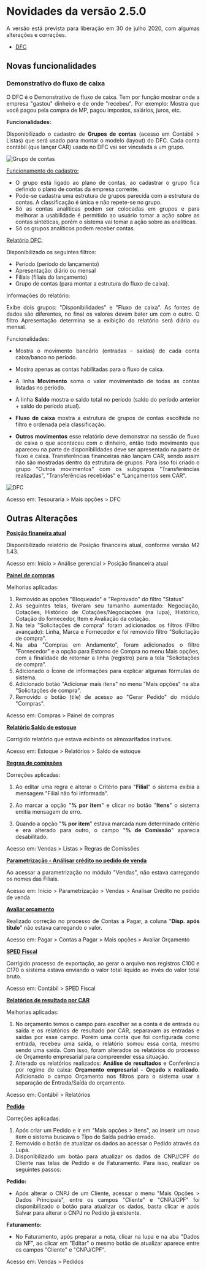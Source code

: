 <div align= "justify">

# Novidades da versão 2.5.0

A versão está prevista para liberação em 30 de julho 2020, com algumas alterações e correções.

* [DFC](#demonstrativo-do-fluxo-de-caixa)


## **Novas funcionalidades**

### **Demonstrativo do fluxo de caixa**  

O DFC é o Demonstrativo de fluxo de caixa. 
Tem por função mostrar onde a empresa "gastou" dinheiro e de onde "recebeu". Por exemplo:
Mostra que você pagou pela compra de MP, pagou impostos, salários, juros, etc.

**Funcionalidades:**

Disponibilizado o cadastro de **Grupos de contas** (acesso em Contábil > Listas)  que será usado para montar o modelo (layout) do DFC. Cada conta contábil (que lançar CAR) usada no DFC vai ser vinculada a um grupo.

![Grupo de contas](../Img/Versao_2.5.0/grupo_de_contas.png)

<u>Funcionamento do cadastro:</u>
- O grupo está ligado ao plano de contas, ao cadastrar o grupo fica definido o plano de contas da empresa corrente.
- Pode-se cadastra uma estrutura de grupos parecida com a estrutura de contas. A classificação é única e não repete-se no grupo.
- Só as contas analíticas podem ser colocadas em grupos e para melhorar a usabilidade é permitido ao usuário tomar a ação sobre as contas sintéticas, porém o sistema vai tomar a ação sobre as analíticas.
- Só os grupos analíticos podem receber contas.

<u>Relatório DFC:</u>

Disponibilizado os seguintes filtros:
- Período (período do lançamento)
- Apresentação: diário ou mensal
- Filiais (filiais do lançamento)
- Grupo de contas (para montar a estrutura do fluxo de caixa).

Informações do relatório:

Exibe dois grupos: "Disponibilidades" e "Fluxo de caixa". As fontes de dados são diferentes, no final os valores devem bater um com o outro. O filtro Apresentação determina se a exibição do relatório será diária ou mensal.

Funcionalidades:

- Mostra o movimento bancário (entradas - saídas) de cada conta caixa/banco no período. 

- Mostra apenas as contas habilitadas para o fluxo de caixa.

- A linha **Movimento** soma o valor movimentado de todas as contas listadas no período.

- A linha **Saldo** mostra o saldo total no período (saldo do período anterior + saldo do período atual).

- **Fluxo de caixa** mostra a estrutura de grupos de contas escolhida no filtro e ordenada pela classificação.

- **Outros movimentos** esse relatório deve demonstrar na sessão de fluxo de caixa o que aconteceu com o dinheiro, então todo movimento que apareceu na parte de disponibilidades deve ser apresentado na parte de fluxo e caixa. Transferências financeiras não lançam CAR, sendo assim não são mostradas dentro da estrutura de grupos. Para isso foi criado o grupo "Outros movimentos" com os subgrupos "Transferências realizadas", "Transferências recebidas" e "Lançamentos sem CAR".


![DFC](../Img/Versao_2.5.0/DFC.png)

Acesso em: Tesouraria > Mais opções > DFC


## **Outras Alterações**

**<u>Posição finaneira atual**</u> 

Disponibilizado relatório de Posição financeira atual, conforme versão M2 1.43.

Acesso em: Início > Análise gerencial > Posição financeira atual


**<u>Painel de compras**</u> 

Melhorias aplicadas:
1. Removido as opções "Bloqueado" e "Reprovado" do filtro "Status"
2. As seguintes telas, tiveram seu tamanho aumentado: Negociação, Cotações, Histórico de Cotações/Negociações (na lupa), Histórico, Cotação do fornecedor, Item e Avaliação da cotação.
3. Na tela "Solicitações de compra" foram adicionados os filtros (Filtro avançado): Linha, Marca e Fornecedor e foi removido filtro "Solicitação de compra".
4. Na aba "Compras em Andamento", foram adicionados o filtro "Fornecedor" e a opção para Estorno de Compra no menu Mais opções, com a finalidade de retornar a linha (registro) para a tela "Solicitações de compra".
5. Adicionado o Ícone de informações para explicar algumas fórmulas do sistema.
6. Adicionado botão "Adicionar mais itens" no menu "Mais opções" na aba "Solicitações de compra".
7. Removido o botão (tile) de acesso ao "Gerar Pedido" do módulo "Compras".

Acesso em: Compras > Painel de compras

**<u>Relatório Saldo de estoque**</u>

Corrigido relatório que estava exibindo os almoxarifados inativos.

Acesso em: Estoque > Relatórios > Saldo de estoque

**<u>Regras de comissões**</u>

Correções aplicadas:

1. Ao editar uma regra e alterar o Critério para  "**Filial**" o sistema exibia a mensagem "Filial não foi informada".

2. Ao marcar a opção "**% por item**" e clicar no botão "**Itens**" o sistema emitia mensagem de erro.
3. Quando a opção "**% por item**" estava marcada num determinado critério e era alterado para outro, o campo "**% de Comissão**" aparecia desabilitado.

Acesso em: Vendas > Listas > Regras de Comissões

**<u>Parametrização - Análisar crédito no pedido de venda**</u>

Ao acessar a parametrização no módulo "Vendas", não estava carregando os nomes das Filiais.

Acesso em: Início > Parametrização > Vendas > Analisar Crédito no pedido de venda

**<u>Avaliar orçamento**</u>

Realizado correção no processo de  Contas a Pagar, a coluna "**Disp. após título**" não estava carregando o valor.

Acesso em: Pagar > Contas a Pagar > Mais opções > Avaliar Orçamento

**<u>SPED Fiscal**</u>

Corrigido processo de exportação, ao gerar o arquivo nos registros C100 e C170 o sistema estava enviando o valor total líquido ao invés do valor total bruto.

Acesso em: Contábil > SPED Fiscal

**<u>Relatórios de resultado por CAR**</u>

Melhorias aplicadas:
1. No orçamento temos o campo para escolher se a conta é de entrada ou saída e os relatórios de resultado por CAR, separavam as entradas e saídas por esse campo. Porém uma conta que foi configurada como entrada, recebeu uma saída, o relatório somou essa conta, mesmo sendo uma saída. Com isso, foram alterados os relatórios do processo de Orçamento empresarial para compreender essa situação.
2.	Alterado os relatórios realizados: **Análise de resultados** e Conferência por regime de caixa: **Orçamento empresarial - Orçado x realizado**. Adicionado o campo Orçamento nos filtros para o sistema usar a separação de Entrada/Saída do orçamento.

Acesso em: Contábil > Relatórios

**<u>Pedido**</u>

Correções aplicadas:
1. Após criar um Pedido e ir em "Mais opções > Itens", ao inserir um novo item o sistema buscava o Tipo de Saída padrão errado.
2. Removido o botão de atualizar os dados ao acessar o Pedido através da Lupa.
3. Disponibilizado um botão para atualizar os dados de CNPJ/CPF do Cliente nas telas de Pedido e de Faturamento. Para isso, realizar os seguintes passos:

**Pedido:**
- Após alterar o CNPJ de um Cliente, acessar o menu "Mais Opções > Dados Principais", entre os campos "Cliente" e "CNPJ/CPF" foi disponibilizado o botão para atualizar os dados, basta clicar e após Salvar para alterar o CNPJ no Pedido já existente.

**Faturamento:**
- No Faturamento, após preparar a nota, clicar na lupa e na aba "Dados da NF", ao clicar em "Editar" o mesmo botão de atualizar aparece entre os campos "Cliente" e "CNPJ/CPF".

Acesso em: Vendas > Pedidos


</div>